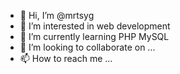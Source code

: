 - 👋 Hi, I’m @mrtsyg
- 👀 I’m interested in web development
- 🌱 I’m currently learning PHP MySQL
- 💞️ I’m looking to collaborate on ...
- 📫 How to reach me ...

<!---
mrtsyg/mrtsyg is a ✨ special ✨ repository because its `README.md` (this file) appears on your GitHub profile.
You can click the Preview link to take a look at your changes.
--->

